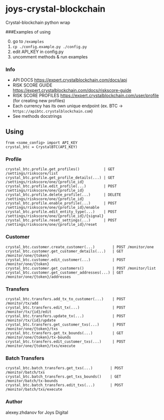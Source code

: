 # joys-crystal-blockchain

Crystal-blockchain python wrap

###Examples of using

0. go to `/examples`
1. `cp ./config.example.py ./config.py`
2. edit API_KEY in config.py
3. uncomment methods & run examples

### Info

- API DOCS https://expert.crystalblockchain.com/docs/api
- RISK SCORE GUIDE https://expert.crystalblockchain.com/docs/riskscore-guide
- RISK SCORE PROFILES https://expert.crystalblockchain.com/user/profile (for creating new profiles)
- Each currency has its own unique endpoint (ex. BTC -> `https://apibtc.crystalblockchain.com`)
- See methods docstrings

## Using

```
from <some_config> import API_KEY
crystal_btc = CrystalBTC(API_KEY)
```

### Profile
```
crystal_btc.profile.get_profiles()           | GET /settings/riskscore/list
crystal_btc.profile.get_profile_details(...) | GET /settings/riskscore/one/{profile_id}
crystal_btc.profile.edit_profile(...)        | POST /settings/riskscore/one/{profile_id}
crystal_btc.profile.delete_profile(...)      | DELETE /settings/riskscore/one/{profile_id}
crystal_btc.profile.enable_profile(...)      | POST /settings/riskscore/one/{profile_id}/enable
crystal_btc.profile.edit_entity_type(...)    | POST /settings/riskscore/one/{profile_id}/{signal}
crystal_btc.profile.reset_settings(...)      | POST /settings/riskscore/one/{profile_id}/reset

``` 

### Customer
```
crystal_btc.customer.create_customer(...)        | POST /monitor/one
crystal_btc.customer.get_customer_details(...)   | GET /monitor/one/{token}
crystal_btc.customer.edit_customer(...)          | POST /monitor/one/{token}
crystal_btc.customer.get_customers()             | POST /monitor/list
crystal_btc.customer.get_customer_addresses(...) | GET /monitor/one/{token}/addresses
``` 

### Transfers
```
crystal_btc.transfers.add_tx_to_customer(...)    | POST /monitor/tx/add
crystal_btc.transfers.edit_tx(...)               | POST /monitor/tx/{id}/edit
crystal_btc.transfers.update_tx(...)             | POST /monitor/tx/{id}/update
crystal_btc.transfers.get_customer_txs(...)      | POST /monitor/one/{token}/txs
crystal_btc.transfers.get_tx_bounds(...)         | GET /monitor/one/{token}/tx-bounds
crystal_btc.transfers.edit_customer_txs(...)     | POST /monitor/one/{token}/txs/execute
``` 

### Batch Transfers
```
crystal_btc.batch_transfers.get_txs(...)        | POST /monitor/batch/txs
crystal_btc.batch_transfers.get_txs_bounds()    | GET /monitor/batch/tx-bounds
crystal_btc.batch_transfers.edit_txs(...)       | POST /monitor/batch/txs/execute
``` 

### Author
alexey.zhdanov for Joys Digital

